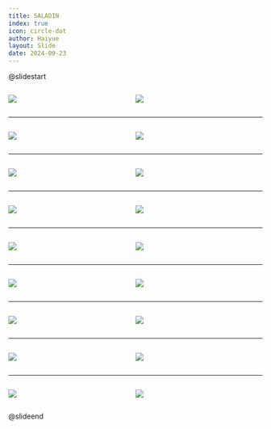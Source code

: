 ```yaml
---
title: SALADIN
index: true
icon: circle-dot
author: Haiyue
layout: Slide
date: 2024-09-23
---
```

 
@slidestart

<div style="display:flex">
<div style="flex:1">

![](https://raw.githubusercontent.com/yclord/reading/refs/heads/master/english/Level-X/SALADIN/001.webp)
</div>
<div style="flex:1">

![](https://raw.githubusercontent.com/yclord/reading/refs/heads/master/english/Level-X/SALADIN/002.webp)
</div>
</div>

---

<div style="display:flex">
<div style="flex:1">

![](https://raw.githubusercontent.com/yclord/reading/refs/heads/master/english/Level-X/SALADIN/003.webp)
</div>
<div style="flex:1">

![](https://raw.githubusercontent.com/yclord/reading/refs/heads/master/english/Level-X/SALADIN/004.webp)
</div>
</div>

---

<div style="display:flex">
<div style="flex:1">

![](https://raw.githubusercontent.com/yclord/reading/refs/heads/master/english/Level-X/SALADIN/005.webp)
</div>
<div style="flex:1">

![](https://raw.githubusercontent.com/yclord/reading/refs/heads/master/english/Level-X/SALADIN/006.webp)
</div>
</div>

---

<div style="display:flex">
<div style="flex:1">

![](https://raw.githubusercontent.com/yclord/reading/refs/heads/master/english/Level-X/SALADIN/007.webp)
</div>
<div style="flex:1">

![](https://raw.githubusercontent.com/yclord/reading/refs/heads/master/english/Level-X/SALADIN/008.webp)
</div>
</div>

---

<div style="display:flex">
<div style="flex:1">

![](https://raw.githubusercontent.com/yclord/reading/refs/heads/master/english/Level-X/SALADIN/009.webp)
</div>
<div style="flex:1">

![](https://raw.githubusercontent.com/yclord/reading/refs/heads/master/english/Level-X/SALADIN/010.webp)
</div>
</div>

---

<div style="display:flex">
<div style="flex:1">

![](https://raw.githubusercontent.com/yclord/reading/refs/heads/master/english/Level-X/SALADIN/011.webp)
</div>
<div style="flex:1">

![](https://raw.githubusercontent.com/yclord/reading/refs/heads/master/english/Level-X/SALADIN/012.webp)
</div>
</div>

---

<div style="display:flex">
<div style="flex:1">

![](https://raw.githubusercontent.com/yclord/reading/refs/heads/master/english/Level-X/SALADIN/013.webp)
</div>
<div style="flex:1">

![](https://raw.githubusercontent.com/yclord/reading/refs/heads/master/english/Level-X/SALADIN/014.webp)
</div>
</div>

---

<div style="display:flex">
<div style="flex:1">

![](https://raw.githubusercontent.com/yclord/reading/refs/heads/master/english/Level-X/SALADIN/015.webp)
</div>
<div style="flex:1">

![](https://raw.githubusercontent.com/yclord/reading/refs/heads/master/english/Level-X/SALADIN/016.webp)
</div>
</div>

---

<div style="display:flex">
<div style="flex:1">

![](https://raw.githubusercontent.com/yclord/reading/refs/heads/master/english/Level-X/SALADIN/017.webp)
</div>
<div style="flex:1">

![](https://raw.githubusercontent.com/yclord/reading/refs/heads/master/english/Level-X/SALADIN/018.webp)
</div>
</div>

@slideend